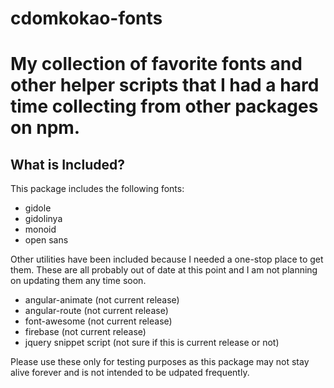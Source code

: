 # cdomkokao-fonts
My collection of favorite fonts and other helper scripts that I had a hard time collecting from other packages on npm.
=========

## What is Included?
This package includes the following fonts:
* gidole
* gidolinya
* monoid
* open sans

Other utilities have been included because I needed a one-stop place to get them.  These are all probably out of date at this point and I am not planning on updating them any time soon.
* angular-animate (not current release)
* angular-route (not current release)
* font-awesome (not current release)
* firebase (not current release)
* jquery snippet script (not sure if this is current release or not)

Please use these only for testing purposes as this package may not stay alive forever and is not intended to be udpated frequently.